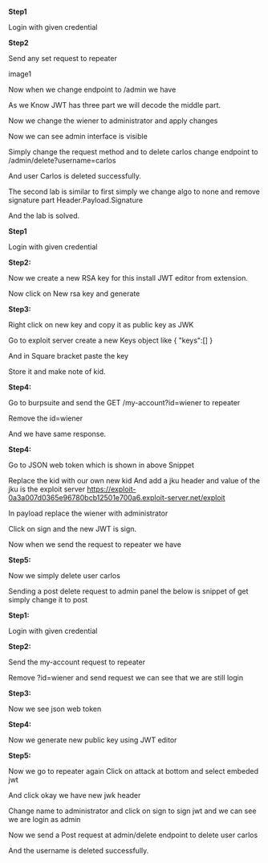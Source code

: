 



**Step1**

Login with given credential


**Step2**

Send any set request to repeater

image1

Now when we change endpoint to /admin we have



As we Know JWT has three part we will decode the middle part.



Now we change the wiener to administrator and apply changes

Now we can see admin interface is visible


Simply change the request method and to delete carlos change endpoint to /admin/delete?username=carlos


And user Carlos is deleted successfully.



The second lab is similar to first simply we change algo to none and remove signature part
Header.Payload.Signature


And the lab is solved.





**Step1**

Login with given credential

**Step2:**

Now we create a new RSA key for this install JWT editor from extension.



Now click on New rsa key and generate

**Step3:**

Right click on new key and copy it as public key as JWK

Go to exploit server create a new Keys object like
{
 "keys":[]
}

And in Square bracket paste the key


Store it and make note of kid.

**Step4:**

Go to burpsuite and send the GET /my-account?id=wiener to repeater 

Remove the id=wiener

And we have same response.


**Step4:**

Go to JSON web token which is shown in above Snippet

Replace the kid with our own new kid
And add a jku header and value of the jku is the exploit server 
https://exploit-0a3a007d0365e96780bcb12501e700a6.exploit-server.net/exploit



In payload replace the wiener with administrator



Click on sign and the new JWT is sign.

Now when we send the request to repeater we have


**Step5:**

Now we simply delete user carlos

Sending a post delete request to admin panel the below is snippet of get simply change it to post






**Step1:**

Login with given credential

**Step2:**

Send the my-account request to repeater



Remove ?id=wiener and send request we can see that we are still login


**Step3:**

Now we see json web token 



**Step4:**

Now we generate new public key using JWT editor




**Step5:**

Now we go to repeater again
Click on attack at bottom and select embeded jwt


And click okay we have new jwk header


Change name to administrator and click on sign to sign jwt and we can see we are login as admin




Now we send a Post request at admin/delete endpoint to delete user carlos



And the username is deleted successfully.





